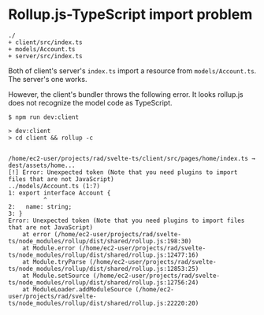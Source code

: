# Rollup.js-TypeScript import problem

```
./
+ client/src/index.ts
+ models/Account.ts
+ server/src/index.ts
```

Both of client's server's `index.ts` import a resource from `models/Account.ts`. The server's one works.

However, the client's bundler throws the following error. It looks rollup.js does not recognize the model code as TypeScript.

```console
$ npm run dev:client

> dev:client
> cd client && rollup -c


/home/ec2-user/projects/rad/svelte-ts/client/src/pages/home/index.ts → dest/assets/home...
[!] Error: Unexpected token (Note that you need plugins to import files that are not JavaScript)
../models/Account.ts (1:7)
1: export interface Account {
          ^
2:   name: string;
3: }
Error: Unexpected token (Note that you need plugins to import files that are not JavaScript)
    at error (/home/ec2-user/projects/rad/svelte-ts/node_modules/rollup/dist/shared/rollup.js:198:30)
    at Module.error (/home/ec2-user/projects/rad/svelte-ts/node_modules/rollup/dist/shared/rollup.js:12477:16)
    at Module.tryParse (/home/ec2-user/projects/rad/svelte-ts/node_modules/rollup/dist/shared/rollup.js:12853:25)
    at Module.setSource (/home/ec2-user/projects/rad/svelte-ts/node_modules/rollup/dist/shared/rollup.js:12756:24)
    at ModuleLoader.addModuleSource (/home/ec2-user/projects/rad/svelte-ts/node_modules/rollup/dist/shared/rollup.js:22220:20)
```
